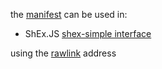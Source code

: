 the [manifest](https://gist.github.com/ifokkema/c014cf66e85d6f15654728af3f19bf97#file-manifest-yaml) can be used in:
* ShEx.JS [shex-simple interface](https://shex.io/webapps/shex.js/doc/shex-simple.html?manifestURL=https://gist.githubusercontent.com/ifokkema/c014cf66e85d6f15654728af3f19bf97/raw/ee3dd80c5f34c77b8cdcbea5d1c73688e14c5a3f/.manifest.yaml)
  
using the [rawlink](https://gist.githubusercontent.com/ifokkema/c014cf66e85d6f15654728af3f19bf97/raw/ee3dd80c5f34c77b8cdcbea5d1c73688e14c5a3f/.manifest.yaml) address
